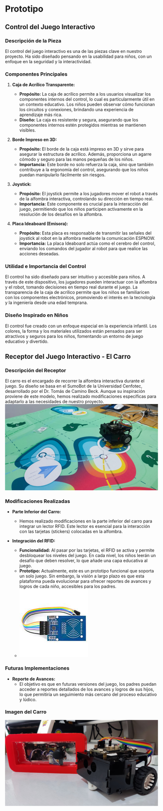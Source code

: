 # **Prototipo**

## **Control del Juego Interactivo**

### **Descripción de la Pieza**
El control del juego interactivo es una de las piezas clave en nuestro proyecto. Ha sido diseñado pensando en la usabilidad para niños, con un enfoque en la seguridad y la interactividad.

### **Componentes Principales**
1. **Caja de Acrílico Transparente:**
   - **Propósito:** La caja de acrílico permite a los usuarios visualizar los componentes internos del control, lo cual es particularmente útil en un contexto educativo. Los niños pueden observar cómo funcionan los circuitos y conexiones, brindando una experiencia de aprendizaje más rica.
   - **Diseño:** La caja es resistente y segura, asegurando que los componentes internos estén protegidos mientras se mantienen visibles.

2. **Borde Impreso en 3D:**
   - **Propósito:** El borde de la caja está impreso en 3D y sirve para asegurar la estructura de acrílico. Además, proporciona un agarre cómodo y seguro para las manos pequeñas de los niños.
   - **Importancia:** Este borde no solo refuerza la caja, sino que también contribuye a la ergonomía del control, asegurando que los niños puedan manipularlo fácilmente sin riesgos.

3. **Joystick:**
   - **Propósito:** El joystick permite a los jugadores mover el robot a través de la alfombra interactiva, controlando su dirección en tiempo real.
   - **Importancia:** Este componente es crucial para la interacción del juego, permitiendo que los niños participen activamente en la resolución de los desafíos en la alfombra.

4. **Placa Ideaboard (Emisora):**
   - **Propósito:** Esta placa es responsable de transmitir las señales del joystick al robot en la alfombra mediante la comunicación ESPNOW.
   - **Importancia:** La placa Ideaboard actúa como el cerebro del control, enviando los comandos del jugador al robot para que realice las acciones deseadas.

### **Utilidad e Importancia del Control**
El control ha sido diseñado para ser intuitivo y accesible para niños. A través de este dispositivo, los jugadores pueden interactuar con la alfombra y el robot, tomando decisiones en tiempo real durante el juego. La transparencia de la caja de acrílico permite que los niños se familiaricen con los componentes electrónicos, promoviendo el interés en la tecnología y la ingeniería desde una edad temprana.

### **Diseño Inspirado en Niños**
El control fue creado con un enfoque especial en la experiencia infantil. Los colores, la forma y los materiales utilizados están pensados para ser atractivos y seguros para los niños, fomentando un entorno de juego educativo y divertido.

## **Receptor del Juego Interactivo - El Carro**

### **Descripción del Receptor**
El carro es el encargado de recorrer la alfombra interactiva durante el juego. Su diseño se basa en el SumoBot de la Universidad Cenfotec, desarrollado por el Dr. Tomás de Camino Beck. Aunque su inspiración proviene de este modelo, hemos realizado modificaciones específicas para adaptarlo a las necesidades de nuestro proyecto.
![Ilustración 1](https://github.com/ExpoCenfo/TechMakers/blob/main/Img/7.jpg)
### **Modificaciones Realizadas**
- **Parte Inferior del Carro:**
  - Hemos realizado modificaciones en la parte inferior del carro para integrar un lector RFID. Este lector es esencial para la interacción con las tarjetas (stickers) colocadas en la alfombra.
  
- **Integración del RFID:**
  - **Funcionalidad:** Al pasar por las tarjetas, el RFID se activa y permite desbloquear los niveles del juego. En cada nivel, los niños leerán un desafío que deben resolver, lo que añade una capa educativa al juego.
  - **Prototipo:** Actualmente, este es un prototipo funcional que soporta un solo juego. Sin embargo, la visión a largo plazo es que esta plataforma pueda evolucionar para ofrecer reportes de avances y logros de cada niño, accesibles para los padres.
  - ![Sensor RFID](https://github.com/ExpoCenfo/TechMakers/blob/main/Img/6.jpeg)

### **Futuras Implementaciones**
- **Reporte de Avances:**
  - El objetivo es que en futuras versiones del juego, los padres puedan acceder a reportes detallados de los avances y logros de sus hijos, lo que permitiría un seguimiento más cercano del proceso educativo y lúdico.

### **Imagen del Carro**
![Imagen del Carro](https://github.com/ExpoCenfo/TechMakers/blob/main/Img/4.jpg)



